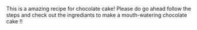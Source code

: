 This is a amazing recipe for chocolate cake! Please do go ahead follow the steps and check out the ingrediants to make a mouth-watering chocolate cake !!